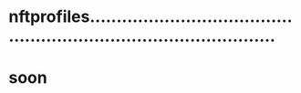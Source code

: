 # nftprofiles........................................................................................
# soon
